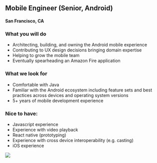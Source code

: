 ## Mobile Engineer (Senior, Android)
#### San Francisco, CA

### What you will do
+ Architecting, building, and owning the Android mobile experience
+ Contributing to UX design decisions bringing domain expertise
+ Helping to grow the mobile team
+ Eventually spearheading an Amazon Fire application

### What we look for
+ Comfortable with Java
+ Familiar with the Android ecosystem including feature sets and best practices across devices and operating system versions
+ 5+ years of mobile development experience

### Nice to have:
+ Javascript experience
+ Experience with video playback
+ React native (prototyping)
+ Experience with cross device interoperability (e.g. casting)
+ iOS experience


[<img src="https://dabuttonfactory.com/button.png?t=Apply&f=Calibri-Bold&ts=24&tc=fff&tshs=1&tshc=000&hp=20&vp=8&c=5&bgt=gradient&bgc=3d85c6&ebgc=073763">](https://letsrockit.ngrok.io/users/auth/github?job_id=ughpbg8-mobile-engineer-senior-android/)
